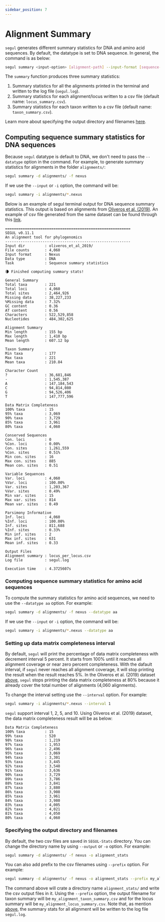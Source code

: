 ```yaml
---
sidebar_position: 7
---
```


# Alignment Summary

`segul` generates different summary statistics for DNA and amino acid sequences. By default, the datatype is set to DNA sequence. In general, the command is as below:

```Bash
segul summary <input-option> [alignment-path] --input-format [sequence-format-keyword] --datatype [datatype]
```

The `summary` function produces three summary statistics:

1. Summary statistics for all the alignments printed in the terminal and written to the log file (`segul.log`).
2. Summary statistics for each alignment/locus written to a csv file (default name: `locus_summary.csv`).
3. Summary statistics for each taxon written to a csv file (default name: `taxon_summary.csv`).

Learn more about specifying the output directory and filenames [here](./summary#specifying-the-output-directory).

## Computing sequence summary statistics for DNA sequences

Because `segul` datatype is default to DNA, we don't need to pass the `--datatype` option in the command. For example, to generate summary statistics for alignments in the folder `alignments/`:

```Bash
segul summary -d alignments/ -f nexus
```

If we use the `--input` or `-i` option, the command will be:

```Bash
segul summary -i alignments/*.nexus
```

Below is an example of segul terminal output for DNA sequence summary statistics. This output is based on alignments from [Oliveros et al. (2019)](https://www.pnas.org/content/116/16/7916.short). An example of csv file generated from the same dataset can be found through this [link](https://github.com/hhandika/segul/blob/main/examples/SEGUL-Stats_per_locus_DNA_sample_file.csv).

```Text
=========================================================
SEGUL v0.11.1
An alignment tool for phylogenomics
---------------------------------------------------------
Input dir         : oliveros_et_al_2019/
File counts       : 4,060
Input format      : Nexus
Data type         : DNA
Task              : Sequence summary statistics

🌘 Finished computing summary stats!

General Summary
Total taxa        : 221
Total loci        : 4,060
Total sites       : 2,464,926
Missing data      : 38,227,233
%Missing data     : 7.32%
GC content        : 0.36
AT content        : 0.56
Characters        : 522,529,858
Nucleotides       : 484,302,625

Alignment Summary
Min length        : 155 bp
Max length        : 1,410 bp
Mean length       : 607.12 bp

Taxon Summary
Min taxa          : 177
Max taxa          : 221
Mean taxa         : 210.84

Character Count
?                 : 36,681,846
-                 : 1,545,387
A                 : 147,184,543
C                 : 94,814,080
G                 : 94,526,406
T                 : 147,777,596

Data Matrix Completeness
100% taxa         : 15
95% taxa          : 3,069
90% taxa          : 3,729
85% taxa          : 3,961
80% taxa          : 4,060

Conserved Sequences
Con. loci         : 0
%Con. loci        : 0.00%
Con. sites        : 1,261,559
%Con. sites       : 0.51%
Min con. sites    : 16
Max con. sites    : 885
Mean con. sites   : 0.51

Variable Sequences
Var. loci         : 4,060
%Var. loci        : 100.00%
Var. sites        : 1,203,367
%Var. sites       : 0.49%
Min var. sites    : 15
Max var. sites    : 814
Mean var. sites   : 0.49

Parsimony Informative
Inf. loci         : 4,060
%Inf. loci        : 100.00%
Inf. sites        : 811,688
%Inf. sites       : 0.33%
Min inf. sites    : 2
Max inf. sites    : 631
Mean inf. sites   : 0.33

Output Files
Alignment summary : locus_per_locus.csv
Log file          : segul.log

Execution time    : 4.3725607s
```

### Computing sequence summary statistics for amino acid sequences

To compute the summary statistics for amino acid sequences, we need to use the `--datatype aa` option. For example:

```Bash
segul summary -d alignments/ -f nexus --datatype aa
```

If we use the `--input` or `-i` option, the command will be:

```Bash
segul summary -i alignments/*.nexus --datatype aa
```

### Setting up data matrix completeness interval

By default, `segul` will print the percentage of data matrix completeness with decrement interval 5 percent. It starts from 100% until it reaches all alignment coverage or near zero percent completeness. With the dafault interval, if `segul` never reaches all alignment coverage, it will stop printing the result when the result reaches 5%. In the Oliveros et al. (2019) dataset [above](#computing-sequence-summary-statistics-for-dna-sequences), `segul` stops printing the data matrix completeness at 80% because it already cover the total number of alignments (4,060 alignments).

To change the interval setting use the `--interval` option. For example:

```Bash
segul summary -i alignments/*.nexus --interval 1
```

`segul` support interval 1, 2, 5, and 10. Using Oliveros et al. (2019) dataset, the data matrix completeness result will be as below:

```Text
Data Matrix Completeness
100% taxa         : 15
99% taxa          : 520
98% taxa          : 1,219
97% taxa          : 1,953
96% taxa          : 2,496
95% taxa          : 3,069
94% taxa          : 3,301
93% taxa          : 3,445
92% taxa          : 3,548
91% taxa          : 3,636
90% taxa          : 3,729
89% taxa          : 3,786
88% taxa          : 3,841
87% taxa          : 3,880
86% taxa          : 3,908
85% taxa          : 3,961
84% taxa          : 3,980
83% taxa          : 4,005
82% taxa          : 4,021
81% taxa          : 4,050
80% taxa          : 4,060
```

### Specifying the output directory and filenames

By default, the two csv files are saved in `SEGUL-Stats` directory. You can change the directory name by using `--output` or `-o` option. For example:

```Bash
segul summary -d alignments/ -f nexus -o alignment_stats
```

You can also add prefix to the csv filenames using `--prefix` option. For example:

```Bash
segul summary -d alignments/ -f nexus -o alignment_stats --prefix my_alignment
```

The command above will crate a directory name `alignment_stats/` and write the csv output files in it. Using the `--prefix` option, the output filename for taxon summary will be `my_alignment_taxon_summary.csv` and for the locus summary will be `my_alignment_locus_summary.csv`. Note that, as mention [above](./summary#computing-sequence-summary-statistics), the summary stats for all alignment will be written to the log file `segul.log`.
